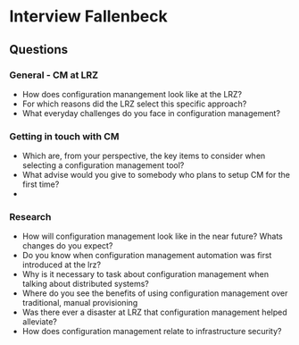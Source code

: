 # Interview Fallenbeck
## Questions
### General - CM at LRZ
* How does configuration manangement look like at the LRZ?
* For which reasons did the LRZ select this specific approach?
* What everyday challenges do you face in configuration management?
### Getting in touch with CM
* Which are, from your perspective, the key items to consider when selecting a configuration management tool?
* What advise would you give to somebody who plans to setup CM for the first time?
* 
### Research
* How will configuration management look like in the near future? Whats changes do you expect?
* Do you know when configuration management automation was first introduced at the lrz?
* Why is it necessary to task about configuration management when talking about distributed systems?
* Where do you see the benefits of using configuration management over traditional, manual provisioning
* Was there ever a disaster at LRZ that configuration management helped alleviate?
* How does configuration management relate to infrastructure security?

